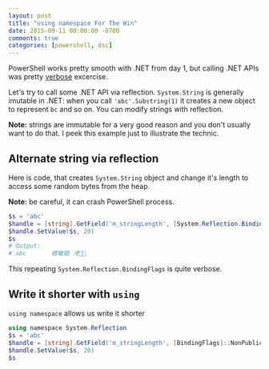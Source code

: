 ```yaml
---
layout: post
title: "using namespace For The Win"
date: 2015-09-11 00:00:00 -0700
comments: true
categories: [powershell, dsc]
---
```


PowerShell works pretty smooth with .NET from day 1, but calling .NET APIs was pretty [verbose](http://serverfault.com/questions/74744/using-namespaces-in-powershell) excercise.

Let's try to call some .NET API via reflection.
`System.String` is generally imutable in .NET:
when you call `'abc'.Substring(1)` it creates a new object to represent `bc` and so on.
You can modify strings with reflection.

**Note:** strings are immutable for a very good reason and you don't usually want to do that.
I peek this example just to illustrate the technic.

## Alternate string via reflection

Here is code, that creates `System.String` object and change it's length to access some random bytes from the heap.

**Note:** be careful, it can crash PowerShell process.

~~~powershell
$s = 'abc'
$handle = [string].GetField('m_stringLength', [System.Reflection.BindingFlags]::NonPublic -bor [System.Reflection.BindingFlags]::Instance)
$handle.SetValue($s, 20)
$s
# Output:
# abc       櫠奙翹 洘 
~~~

This repeating `System.Reflection.BindingFlags` is quite verbose.

## Write it shorter with `using`

`using namespace` allows us write it shorter

~~~powershell
using namespace System.Reflection
$s = 'abc'
$handle = [string].GetField('m_stringLength', [BindingFlags]::NonPublic -bor [BindingFlags]::Instance)
$handle.SetValue($s, 20)
$s
~~~
